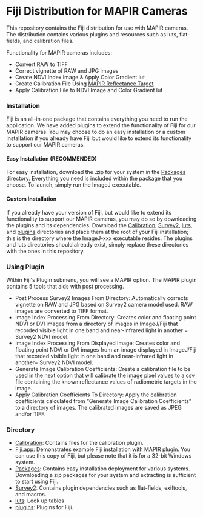 # Fiji Distribution for MAPIR Cameras
This repository contains the Fiji distribution for use with MAPIR cameras. The distribution contains various plugins and resources such as luts, flat-fields, and calibration files.

Functionality for MAPIR cameras includes:
- Convert RAW to TIFF
- Correct vignette of RAW and JPG images
- Create NDVI Index Image & Apply Color Gradient lut
- Create Calibration File Using [MAPIR Reflectance Target](http://www.mapir.camera/collections/accessories/products/mapir-camera-calibration-ground-target-package)
- Apply Calibration File to NDVI Image and Color Gradient lut

### Installation
Fiji is an all-in-one package that contains everything you need to run the application. We have added plugins to extend the functionality of Fiji for our MAPIR cameras. You may choose to do an easy installation or a custom installation if you already have Fiji but would like to extend its functionality to support our MAPIR cameras.

#### Easy Installation (RECOMMENDED)
For easy installation, download the .zip for your system in the [Packages](/Packages) directory. Everything you need is included within the package that you choose. To launch, simply run the ImageJ executable.

#### Custom Installation
If you already have your version of Fiji, but would like to extend its functionality to support our MAPIR cameras, you may do so by downloading the plugins and its dependencies. Download the [Calibration](/Calibration), [Survey2](/Survey2), [luts](/luts), and [plugins](/plugins) directories and place them at the root of your Fiji installation; this is the directory where the ImageJ-xxx executable resides. The plugins and luts directories should already exist, simply replace these directories with the ones in this repository.

### Using Plugin
Within Fiji's Plugin submenu, you will see a MAPIR option. The MAPIR plugin contains 5 tools that aids with post processing.
- Post Process Survey2 Images From Directory: Automatically corrects vignette on RAW and JPG based on Survey2 camera model used. RAW images are converted to TIFF format.
- Image Index Processing From Directory: Creates color and floating point NDVI or DVI images from a directory of images in ImageJ/Fiji that recorded visible light in one band and near-infrared light in another = Survey2 NDVI model.
- Image Index Processing From Displayed Image: Creates color and floating point NDVI or DVI images from an image displayed in ImageJ/Fiji that recorded visible light in one band and near-infrared light in another= Survey2 NDVI model.
- Generate Image Calibration Coefficients: Create a calibration file to be used in the next option that will calibrate the image pixel values to a csv file containing the known reflectance values of radiometric targets in the image.
- Apply Calibration Coefficients To Directory: Apply the calibration coefficients calculated from “Generate Image Calibration Coefficients” to a directory of images. The calibrated images are saved as JPEG and/or TIFF.

### Directory
- [Calibration](/Calibration): Contains files for the calibration plugin.
- [Fiji.app](/Fiji.app): Demonstrates example Fiji installation with MAPIR plugin. You can use this copy of Fiji, but please note that it is for a 32-bit Windows system.
- [Packages](/Packages): Contains easy installation deployment for various systems. Downloading a zip packages for your system and extracting is sufficient to start using Fiji.
- [Survey2](/Survey2): Contains plugin dependencies such as flat-fields, exiftools, and macros.
- [luts](/luts): Look up tables
- [plugins](/plugins): Plugins for Fiji. 
